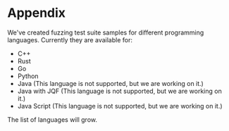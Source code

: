 
# Appendix

We've created fuzzing test suite samples for different programming languages. Currently they are available for:

- C++
- Rust
- Go
- Python
- Java (This language is not supported, but we are working on it.)
- Java with JQF (This language is not supported, but we are working on it.)
- Java Script (This language is not supported, but we are working on it.)

The list of languages will grow.
